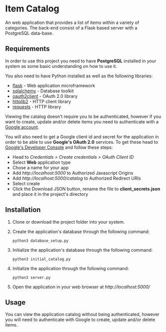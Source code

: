 # Item Catalog

An web application that provides a list of items within a variety of categories.
The back-end consist of a Flask based server with a PostgreSQL data-base.

## Requirements
In order to use this project you need to have **PostgreSQL** installed in your system as some basic understanding on how to use it.

You also need to have Python installed as well as the following libraries:
* [flask](http://flask.pocoo.org/) - Web application microframework
* [sqlalchemy](https://github.com/zzzeek/sqlalchemy) - Database toolkit
* [oauth2client](https://github.com/google/oauth2client) - OAuth 2.0 library
* [httplib2](https://github.com/httplib2/httplib2) - HTTP client library
* [requests](http://docs.python-requests.org/en/master/) - HTTP library

Viewing the catalog doesn't require you to be authenticated, however if you want to create, update and/or delete items you need to authenticate with a [Google account](https://accounts.google.com/SignUp?hl=es).

You will also need to get a Google client id and secret for the application in order to be able to use **Google's OAuth 2.0** services. To get these head to [Google's Developer Console](https://console.developers.google.com) and follow these steps:
* Head to *Credentials > Create credentials > OAuth Client ID*
* Select **Web** application type
* Chose a name for your app
* Add *http://localhost:5000* to Authorized Javascript Origins
* Add *http://localhost:5000/catalog* to Authorized Redirect URIs
* Select create
* Click the Download JSON button, rename the file to **client_secrets.json** and place it in the project's directory


## Installation
1. Clone or download the project folder into your system.
2. Create the application's database through the following command:

    ```
    python3 database_setup.py
    ```

3. Initialize the application's database through the following command:

    ```
    python3 initial_catalog.py
    ```

4. Initialize the application through the following command:

    ```
    python3 server.py
    ```

5. Open the application in your web browser at *http://localhost:5000/*

## Usage
You can view the application catalog without being authenticated, however you will need to authenticate with Google to create, update and/or delete items.
